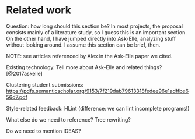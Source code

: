 # Related work

Question: how long should this section be? In most projects, the proposal consists mainly of a literature study, so I guess this is an important section. On the other hand, I have jumped directly into Ask-Elle, analyzing stuff without looking around. I assume this section can be brief, then.

NOTE: see articles referenced by Alex in the Ask-Elle paper we cited.

Existing technology. Tell more about Ask-Elle and related things? [@2017askelle]

Clustering student submissions: https://pdfs.semanticscholar.org/9153/7f219dab79613318fedee96e1adffbe656d7.pdf

Style-related feedback: HLint (difference: we can lint incomplete programs!)

What else do we need to reference? Tree rewriting?

Do we need to mention IDEAS?
